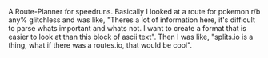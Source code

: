 A Route-Planner for speedruns. Basically I looked at a route for pokemon r/b any% glitchless and was like, "Theres a lot of information here, it's difficult to parse whats important and whats not. I want to create a format that is easier to look at than this block of ascii text". Then I was like, "splits.io is a thing, what if there was a routes.io, that would be cool".
